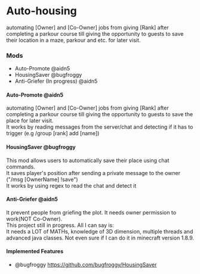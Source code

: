 # Auto-housing
automating [Owner] and [Co-Owner] jobs from giving [Rank] after completing a parkour course till giving the opportunity to guests to save their location in a maze, parkour and etc. for later visit.  
  
### Mods  
- Auto-Promote @aidn5  
- HousingSaver @bugfroggy  
- Anti-Griefer (In progress) @aidn5  
 
#### Auto-Promote @aidn5  
automating [Owner] and [Co-Owner] jobs from giving [Rank] after completing a parkour course till giving the opportunity to guests to save the place for later visit.  
It works by reading messages from the server/chat and detecting if it has to trigger (e.g /group [rank] add [name])  
 
#### HousingSaver @bugfroggy  
This mod allows users to automatically save their place using chat commands.  
It saves player's position after sending a private message to the owner ("/msg [OwnerName] !save")  
It works by using regex to read the chat and detect it  
 
#### Anti-Griefer @aidn5  
It prevent people from griefing the plot. It needs owner permission to work(NOT Co-Owner).  
This project still in progress. All I can say is:  
It needs a LOT of MATHs, knowledge of 3D dimension, multiple threads and advanced java classes. Not even sure if I can do it in minecraft version 1.8.9.  
  
#### Implemented Features  
- @bugfroggy https://github.com/bugfroggy/HousingSaver  

